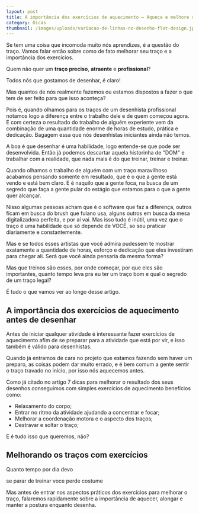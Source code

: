 ```yaml
---
layout: post
title: A importância dos exercícios de aquecimento – Aqueça e melhore o traço
category: Dicas
thumbnail: /images/uploads/variacao-de-linhas-no-desenho-flat-design.jpg
---
```

Se tem uma coisa que incomoda muito nós aprendizes, é a questão do traço. Vamos falar então sobre como de fato melhorar seu traço e a importância dos exercícios.

Quem não quer um **traço preciso**, **atraente** e **profissional**?

Todos nós que gostamos de desenhar, é claro!

Mas quantos de nós realmente fazemos ou estamos dispostos a fazer o que tem de ser feito para que isso aconteça? 

Pois é, quando olhamos para os traços de um desenhista profissional notamos logo a diferença entre o trabalho dele e de quem começou agora. E com certeza o resultado do trabalho de alguém experiente vem da combinação de uma quantidade enorme de horas de estudo, prática e dedicação.  Bagagem essa que nós desenhistas iniciantes ainda não temos.

A boa é que desenhar é uma habilidade, logo entende-se que pode ser desenvolvida. Então já podemos descartar aquela historinha de "DOM" e trabalhar com a realidade, que nada mais é do que treinar, treinar e treinar.

Quando olhamos o trabalho de alguém com um traço maravilhoso acabamos pensando somente em resultado, que é o que a gente está vendo e está bem claro. E é naquilo que a gente foca, na busca de um segredo que faça a gente pular do estágio que estamos para o que a gente quer alcançar.

Nisso algumas pessoas acham que é o software que faz a diferença, outros ficam em busca do brush que fulano usa, alguns outros em busca da mesa digitalizadora perfeita, e por aí vai. Mas isso tudo é inútil, uma vez que o traço é uma habilidade que só depende de VOCÊ, so seu praticar diariamente e constantemente.

Mas e se todos esses artistas que você admira pudessem te mostrar exatamente a quantidade de horas, esforço e dedicação que eles investiram para chegar ali. Será que você ainda pensaria da mesma forma?

Mas que treinos são esses, por onde começar, por que eles são importantes, quanto tempo leva pra eu ter um traço bom e qual o segredo de um traço legal?

É tudo o que vamos ver ao longo desse artigo.

## A importância dos exercícios de aquecimento antes de desenhar

Antes de iniciar qualquer atividade é interessante fazer exercícios de aquecimento afim de se preparar para a atividade que está por vir, e isso também é válido para desenhistas.

Quando já entramos de cara no projeto que estamos fazendo sem haver um preparo, as coisas podem dar muito errado, e é bem comum a gente sentir o traço travado no início, por isso nós aquecemos antes.

Como já citado no artigo 7 dicas para melhorar o resultado dos seus desenhos conseguimos com simples exercícios de aquecimento benefícios como: 

* Relaxamento do corpo;
* Entrar no ritmo da atividade ajudando a concentrar e focar;
* Melhorar a coordenação motora e o aspecto dos traços;
* Destravar e soltar o traço;

 E é tudo isso que queremos, não?



## Melhorando os traços com exercícios

Quanto tempo por dia devo













se parar de treinar voce perde costume

Mas antes de entrar nos aspectos práticos dos exercícios para melhorar o traço, falaremos rapidamente sobre a importância de aquecer, alongar e manter a postura enquanto desenha.

##
